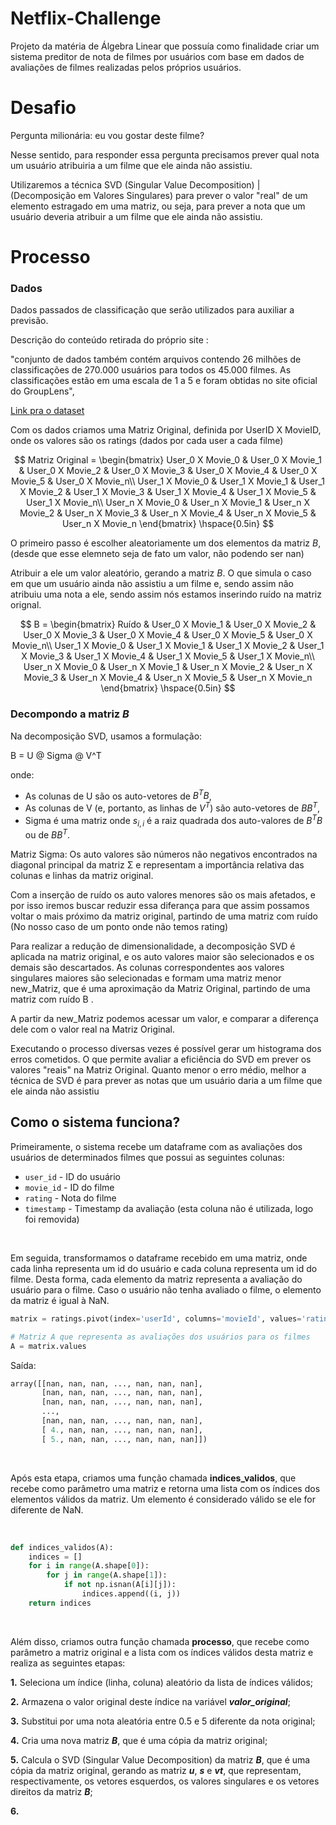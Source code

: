 # Netflix-Challenge

Projeto da matéria de Álgebra Linear que possuía como finalidade criar um sistema preditor de nota de filmes por usuários com base em dados de avaliações de filmes realizadas pelos próprios usuários.


# Desafio

Pergunta milionária: eu vou gostar deste filme?

Nesse sentido, para responder essa pergunta precisamos prever qual nota um usuário atribuiria a um filme que ele ainda não assistiu. 
       
Utilizaremos a técnica SVD (Singular Value Decomposition) | (Decomposição em Valores Singulares) para prever o valor "real" de um elemento                estragado em uma matriz, ou seja, para prever a nota que um usuário deveria atribuir a um filme que ele ainda não assistiu.

# Processo

### Dados
Dados passados de classificação que serão utilizados para auxiliar a previsão.

Descrição do conteúdo retirada do próprio site :

"conjunto de dados também contém arquivos contendo 26 milhões de classificações de 270.000 usuários para todos os 45.000 filmes. As classificações estão em uma escala de 1 a 5 e foram obtidas no site oficial do GroupLens",

[Link pra o dataset](https://www.kaggle.com/datasets/rounakbanik/the-movies-dataset)

Com os dados criamos uma Matriz Original, definida por UserID X MovieID, onde os valores são os ratings (dados por cada user a cada filme)


$$
Matriz Original = \begin{bmatrix}
User_0 X Movie_0 & User_0 X Movie_1 & User_0 X Movie_2 & User_0 X Movie_3 & User_0 X Movie_4 & User_0 X Movie_5 & User_0 X Movie_n\\ 
User_1 X Movie_0 & User_1 X Movie_1 & User_1 X Movie_2 & User_1 X Movie_3 & User_1 X Movie_4 & User_1 X Movie_5 & User_1 X Movie_n\\
User_n X Movie_0 & User_n X Movie_1 & User_n X Movie_2 & User_n X Movie_3 & User_n X Movie_4 & User_n X Movie_5 & User_n X Movie_n
\end{bmatrix}
\hspace{0.5in}
$$



O primeiro passo é escolher aleatoriamente um dos elementos da matriz $B$, (desde que esse elemneto seja de fato um valor, não podendo ser nan)

Atribuir a ele um valor aleatório, gerando a matriz $B$. O que simula o caso em que um usuário ainda não assistiu a um filme e, sendo assim não atribuiu uma nota a ele, sendo assim nós estamos inserindo ruído na matriz orignal.

$$
B = \begin{bmatrix}
Ruído & User_0 X Movie_1 & User_0 X Movie_2 & User_0 X Movie_3 & User_0 X Movie_4 & User_0 X Movie_5 & User_0 X Movie_n\\ 
User_1 X Movie_0 & User_1 X Movie_1 & User_1 X Movie_2 & User_1 X Movie_3 & User_1 X Movie_4 & User_1 X Movie_5 & User_1 X Movie_n\\
User_n X Movie_0 & User_n X Movie_1 & User_n X Movie_2 & User_n X Movie_3 & User_n X Movie_4 & User_n X Movie_5 & User_n X Movie_n
\end{bmatrix}
\hspace{0.5in}
$$

### Decompondo a matriz $B$ 

Na decomposição SVD, usamos a formulação:


B = U @ Sigma @ V^T


onde:

* As colunas de U são os auto-vetores de $B^T B$,
* As colunas de V (e, portanto, as linhas de $V^T$) são auto-vetores de $B B^T$,
* Sigma é uma matriz onde $s_{i,i}$ é a raiz quadrada dos auto-valores de $B^T B$ ou de $B B^T$.


Matriz Sigma: Os auto valores são números não negativos encontrados na diagonal principal da matriz Σ e representam a importância relativa das colunas e linhas da matriz original.

Com a inserção de ruído os auto valores menores são os mais afetados, e por isso iremos buscar reduzir essa diferança para que assim possamos voltar o mais próximo da matriz original, partindo de uma matriz com ruído (No nosso caso de um ponto onde não temos rating)

Para realizar a redução de dimensionalidade, a decomposição SVD é aplicada na matriz original, e os auto valores maior são selecionados e os demais são descartados. As colunas correspondentes aos valores singulares maiores são selecionadas e formam uma matriz menor new_Matriz, que é uma aproximação da Matriz Original, partindo de uma matriz com ruído B .

A partir da new_Matriz podemos acessar um valor, e comparar a diferença dele com o valor real na Matriz Original.

Executando o processo diversas vezes é possível gerar um histograma dos erros cometidos. O que permite avaliar a eficiência do SVD em prever os valores "reais" na Matriz Original. Quanto menor o erro médio, melhor a técnica de SVD é para prever as notas que um usuário daria a um filme que ele ainda não assistiu


## Como o sistema funciona?

Primeiramente, o sistema recebe um dataframe com as avaliações dos usuários de determinados filmes que possui as seguintes colunas:

* `user_id` - ID do usuário
* `movie_id` - ID do filme
* `rating` - Nota do filme
* `timestamp` - Timestamp da avaliação (esta coluna não é utilizada, logo foi removida)

<br>


Em seguida, transformamos o dataframe recebido em uma matriz, onde cada linha representa um id do usuário e cada coluna representa um id do filme. Desta forma, cada elemento da matriz representa a avaliação do usuário para o filme. Caso o usuário não tenha avaliado o filme, o elemento da matriz é igual à NaN.

```python
matrix = ratings.pivot(index='userId', columns='movieId', values='rating')

# Matriz A que representa as avaliações dos usuários para os filmes
A = matrix.values
```

Saída:

```python
array([[nan, nan, nan, ..., nan, nan, nan],
       [nan, nan, nan, ..., nan, nan, nan],
       [nan, nan, nan, ..., nan, nan, nan],
       ...,
       [nan, nan, nan, ..., nan, nan, nan],
       [ 4., nan, nan, ..., nan, nan, nan],
       [ 5., nan, nan, ..., nan, nan, nan]])
```
<br>

Após esta etapa, criamos uma função chamada **indices_validos**, que recebe como parâmetro uma matriz e retorna uma lista com os índices dos elementos válidos da matriz. Um elemento é considerado válido se ele for diferente de NaN.

<br>

```python
def indices_validos(A):
    indices = []
    for i in range(A.shape[0]):
        for j in range(A.shape[1]):
            if not np.isnan(A[i][j]):
                indices.append((i, j))
    return indices
```
<br>

Além disso, criamos outra função chamada **processo**, que recebe como parâmetro a matriz original e a lista com os índices válidos desta matriz e realiza as seguintes etapas:

**1.** Seleciona um índice (linha, coluna) aleatório da lista de índices válidos;<br>

**2.** Armazena o valor original deste índice na variável ***valor_original***;<br>

**3.** Substitui por uma nota aleatória entre 0.5 e 5 diferente da nota original;<br>

**4.** Cria uma nova matriz ***B***, que é uma cópia da matriz original;<br>

**5.** Calcula o SVD (Singular Value Decomposition) da matriz ***B***, que é uma cópia da matriz original, gerando as matriz ***u***, ***s*** e ***vt***, que representam, respectivamente, os vetores esquerdos, os valores singulares e os vetores direitos da matriz ***B***;<br>

**6.** 








